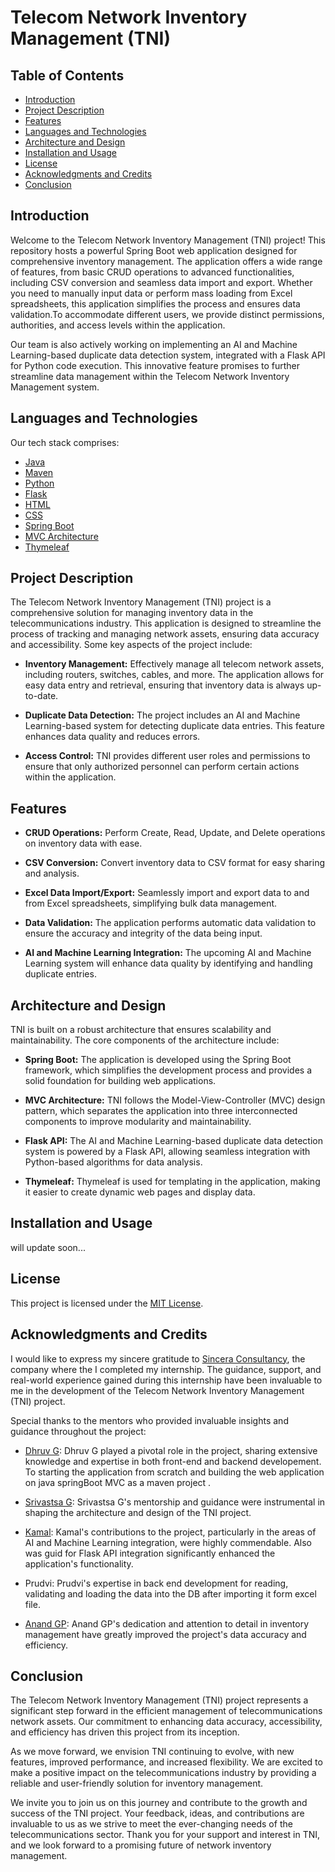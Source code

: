 # Telecom Network Inventory Management (TNI)

## Table of Contents

- [Introduction](#introduction)
- [Project Description](#project-description)
- [Features](#features)
- [Languages and Technologies](#languages-and-technologies)
- [Architecture and Design](#architecture-and-design)
- [Installation and Usage](#installation-and-usage)
- [License](#license)
- [Acknowledgments and Credits](#acknowledgments-and-credits)
- [Conclusion](#conclusion)

## Introduction

Welcome to the Telecom Network Inventory Management (TNI) project! This repository hosts a powerful Spring Boot web application designed for comprehensive inventory management. The application offers a wide range of features, from basic CRUD operations to advanced functionalities, including CSV conversion and seamless data import and export. Whether you need to manually input data or perform mass loading from Excel spreadsheets, this application simplifies the process and ensures data validation.To accommodate different users, we provide distinct permissions, authorities, and access levels within the application.

Our team is also actively working on implementing an AI and Machine Learning-based duplicate data detection system, integrated with a Flask API for Python code execution. This innovative feature promises to further streamline data management within the Telecom Network Inventory Management system.

## Languages and Technologies

Our tech stack comprises:

- [Java](#)
- [Maven](#)
- [Python](#)
- [Flask](#)
- [HTML](#)
- [CSS](#)
- [Spring Boot](#)
- [MVC Architecture](#)
- [Thymeleaf](#)

## Project Description

The Telecom Network Inventory Management (TNI) project is a comprehensive solution for managing inventory data in the telecommunications industry. This application is designed to streamline the process of tracking and managing network assets, ensuring data accuracy and accessibility. Some key aspects of the project include:

- **Inventory Management:** Effectively manage all telecom network assets, including routers, switches, cables, and more. The application allows for easy data entry and retrieval, ensuring that inventory data is always up-to-date.

- **Duplicate Data Detection:** The project includes an AI and Machine Learning-based system for detecting duplicate data entries. This feature enhances data quality and reduces errors.

- **Access Control:** TNI provides different user roles and permissions to ensure that only authorized personnel can perform certain actions within the application.

## Features

- **CRUD Operations:** Perform Create, Read, Update, and Delete operations on inventory data with ease.

- **CSV Conversion:** Convert inventory data to CSV format for easy sharing and analysis.

- **Excel Data Import/Export:** Seamlessly import and export data to and from Excel spreadsheets, simplifying bulk data management.

- **Data Validation:** The application performs automatic data validation to ensure the accuracy and integrity of the data being input.

- **AI and Machine Learning Integration:** The upcoming AI and Machine Learning system will enhance data quality by identifying and handling duplicate entries.

## Architecture and Design

TNI is built on a robust architecture that ensures scalability and maintainability. The core components of the architecture include:

- **Spring Boot:** The application is developed using the Spring Boot framework, which simplifies the development process and provides a solid foundation for building web applications.

- **MVC Architecture:** TNI follows the Model-View-Controller (MVC) design pattern, which separates the application into three interconnected components to improve modularity and maintainability.

- **Flask API:** The AI and Machine Learning-based duplicate data detection system is powered by a Flask API, allowing seamless integration with Python-based algorithms for data analysis.

- **Thymeleaf:** Thymeleaf is used for templating in the application, making it easier to create dynamic web pages and display data.


## Installation and Usage

will update soon...

## License

This project is licensed under the [MIT License](LICENSE.md).

## Acknowledgments and Credits

I would like to express my sincere gratitude to [Sincera Consultancy](https://www.sincera.in/), the company where the I completed my internship. The guidance, support, and real-world experience gained during this internship have been invaluable to me in the development of the Telecom Network Inventory Management (TNI) project.

Special thanks to the mentors who provided invaluable insights and guidance throughout the project:

- [Dhruv G](https://www.linkedin.com/in/dhruv-gupta-5300171b): Dhruv G played a pivotal role in the project, sharing extensive knowledge and expertise in both front-end and backend developement. To starting the application from scratch and building the web application on java springBoot MVC as a maven project .

- [Srivastsa G](https://www.linkedin.com/in/gorursrivatsa/): Srivastsa G's mentorship and guidance were instrumental in shaping the architecture and design of the TNI project.

- [Kamal](https://www.linkedin.com/in/kamal-nath-tiwari-61143a67/): Kamal's contributions to the project, particularly in the areas of AI and Machine Learning integration, were highly commendable. Also was guid for Flask API integration significantly enhanced the application's functionality.

- Prudvi: Prudvi's expertise in back end development for reading, validating and loading the data into the DB after importing it form excel file.

- [Anand GP](https://www.linkedin.com/in/anand-gp-58963b26/): Anand GP's dedication and attention to detail in inventory management have greatly improved the project's data accuracy and efficiency.
 

## Conclusion

The Telecom Network Inventory Management (TNI) project represents a significant step forward in the efficient management of telecommunications network assets. Our commitment to enhancing data accuracy, accessibility, and efficiency has driven this project from its inception.

As we move forward, we envision TNI continuing to evolve, with new features, improved performance, and increased flexibility. We are excited to make a positive impact on the telecommunications industry by providing a reliable and user-friendly solution for inventory management.

We invite you to join us on this journey and contribute to the growth and success of the TNI project. Your feedback, ideas, and contributions are invaluable to us as we strive to meet the ever-changing needs of the telecommunications sector. Thank you for your support and interest in TNI, and we look forward to a promising future of network inventory management.
